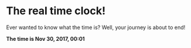 # The real time clock!

Ever wanted to know what the time is? Well, your journey is about to end!

**The time is Nov 30, 2017, 00:01**